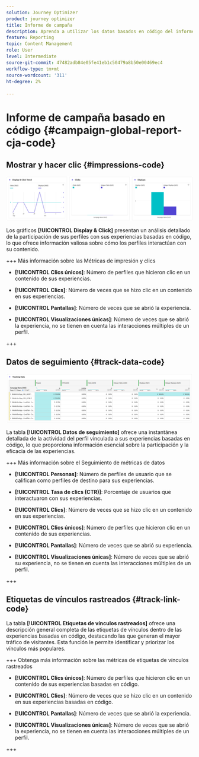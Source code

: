 ```yaml
---
solution: Journey Optimizer
product: journey optimizer
title: Informe de campaña
description: Aprenda a utilizar los datos basados en código del informe de Campaign
feature: Reporting
topic: Content Management
role: User
level: Intermediate
source-git-commit: 47482adb84e05fe41eb1c50479a8b50e00469ec4
workflow-type: tm+mt
source-wordcount: '311'
ht-degree: 2%

---
```


# Informe de campaña basado en código {#campaign-global-report-cja-code}

## Mostrar y hacer clic {#impressions-code}

![](assets/code-based-display-campaign.png)

Los gráficos **[!UICONTROL Display &amp; Click]** presentan un análisis detallado de la participación de sus perfiles con sus experiencias basadas en código, lo que ofrece información valiosa sobre cómo los perfiles interactúan con su contenido.

+++ Más información sobre las Métricas de impresión y clics

* **[!UICONTROL Clics únicos]**: Número de perfiles que hicieron clic en un contenido de sus experiencias.

* **[!UICONTROL Clics]**: Número de veces que se hizo clic en un contenido en sus experiencias.

* **[!UICONTROL Pantallas]**: Número de veces que se abrió la experiencia.

* **[!UICONTROL Visualizaciones únicas]**: Número de veces que se abrió la experiencia, no se tienen en cuenta las interacciones múltiples de un perfil.

+++

## Datos de seguimiento {#track-data-code}

![](assets/code-based-tracking-data-campaign.png)

La tabla **[!UICONTROL Datos de seguimiento]** ofrece una instantánea detallada de la actividad del perfil vinculada a sus experiencias basadas en código, lo que proporciona información esencial sobre la participación y la eficacia de las experiencias.

+++ Más información sobre el Seguimiento de métricas de datos

* **[!UICONTROL Personas]**: Número de perfiles de usuario que se califican como perfiles de destino para sus experiencias.

* **[!UICONTROL Tasa de clics (CTR)]**: Porcentaje de usuarios que interactuaron con sus experiencias.

* **[!UICONTROL Clics]**: Número de veces que se hizo clic en un contenido en sus experiencias.

* **[!UICONTROL Clics únicos]**: Número de perfiles que hicieron clic en un contenido de sus experiencias.

* **[!UICONTROL Pantallas]**: Número de veces que se abrió su experiencia.

* **[!UICONTROL Visualizaciones únicas]**: Número de veces que se abrió su experiencia, no se tienen en cuenta las interacciones múltiples de un perfil.

+++

## Etiquetas de vínculos rastreados {#track-link-code}

La tabla **[!UICONTROL Etiquetas de vínculos rastreados]** ofrece una descripción general completa de las etiquetas de vínculos dentro de las experiencias basadas en código, destacando las que generan el mayor tráfico de visitantes. Esta función le permite identificar y priorizar los vínculos más populares.

+++ Obtenga más información sobre las métricas de etiquetas de vínculos rastreados

* **[!UICONTROL Clics únicos]**: Número de perfiles que hicieron clic en un contenido de sus experiencias basadas en código.

* **[!UICONTROL Clics]**: Número de veces que se hizo clic en un contenido en sus experiencias basadas en código.

* **[!UICONTROL Pantallas]**: Número de veces que se abrió la experiencia.

* **[!UICONTROL Visualizaciones únicas]**: Número de veces que se abrió la experiencia, no se tienen en cuenta las interacciones múltiples de un perfil.

+++
